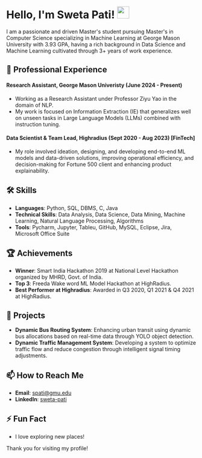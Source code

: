 <!--
## Hi there 👋
**swetapati22/swetapati22** is a ✨ _special_ ✨ repository because its `README.md` (this file) appears on your GitHub profile.

Here are some ideas to get you started:

- 🔭 I’m currently working on ...
- 🌱 I’m currently learning ...
- 👯 I’m looking to collaborate on ...
- 🤔 I’m looking for help with ...
- 💬 Ask me about ...
- 📫 How to reach me: ...
- 😄 Pronouns: ...
- ⚡ Fun fact: ...
-->

<h1 #align="center">
  Hello, I'm Sweta Pati! <img src="https://media.giphy.com/media/hvRJCLFzcasrR4ia7z/giphy.gif" width="32">
</h1>

I am a passionate and driven Master's student pursuing Master's in Computer Science specializing in Machine Learning at George Mason University with 3.93 GPA, having a rich background in Data Science and Machine Learning cultivated through 3+ years of work experience. 

## 💼 Professional Experience
#### **Research Assistant, George Mason Univeristy (June 2024 - Present)**
- Working as a Research Assistant under Professor Ziyu Yao in the domain of NLP.
- My work is focused on Information Extraction (IE) that generalizes well on unseen tasks in Large Language Models (LLMs) combined with instruction tuning.

#### **Data Scientist & Team Lead, Highradius (Sept 2020 - Aug 2023) [FinTech]**
- My role involved ideation, designing, and developing end-to-end ML models and data-driven solutions, improving operational efficiency, and decision-making for Fortune 500 client and enhancing product explainability.

## 🛠️ Skills
- **Languages**: Python, SQL, DBMS, C, Java
- **Technical Skills**: Data Analysis, Data Science, Data Mining, Machine Learning, Natural Language Processing, Algorithms
- **Tools**: Pycharm, Jupyter, Tableu, GitHub, MySQL, Eclipse, Jira, Microsoft Office Suite

## 🏆 Achievements
- **Winner**: Smart India Hackathon 2019 at National Level Hackathon organized by MHRD, Govt. of India.
- **Top 3**: Freeda Wake word ML Model Hackathon at HighRadius.
- **Best Performer at Highradius**: Awarded in Q3 2020, Q1 2021 & Q4 2021 at HighRadius.

## 🔭 Projects
- **Dynamic Bus Routing System**: Enhancing urban transit using dynamic bus allocations based on real-time data through YOLO object detection.
- **Dynamic Traffic Management System**: Developing a system to optimize traffic flow and reduce congestion through intelligent signal timing adjustments.

## 📫 How to Reach Me
- **Email**: [spati@gmu.edu](mailto:spati@gmu.edu)
- **LinkedIn**: [sweta-pati](https://linkedin.com/in/sweta-pati)

## ⚡ Fun Fact
- I love exploring new places!

Thank you for visiting my profile!
